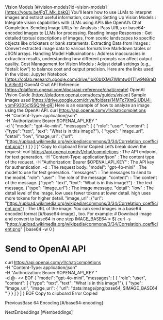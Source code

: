 Vision Models [#/vision-models?id=vision-models] [https://youtu.be/FgT_Mk_bakQ] You’ll learn how to use LLMs to interpret images and extract useful information, covering: Setting Up Vision Models : Integrate vision capabilities with LLMs using APIs like OpenAI’s Chat Completion. Sending Image URLs for Analysis : Pass URLs or base64-encoded images to LLMs for processing. Reading Image Responses : Get detailed textual descriptions of images, from scenic landscapes to specific objects like cricketers or bank statements. Extracting Data from Images : Convert extracted image data to various formats like Markdown tables or JSON arrays. Handling Model Hallucinations : Address inaccuracies in extraction results, understanding how different prompts can affect output quality. Cost Management for Vision Models : Adjust detail settings (e.g., “detail: low”) to balance cost and output precision. Here are the links used in the video: Jupyter Notebook [https://colab.research.google.com/drive/1bK0b1XMrZWImtw01T1w9NGraDkiVi8mS] OpenAI Chat API Reference [https://platform.openai.com/docs/api-reference/chat/create] OpenAI Vision Guide [https://platform.openai.com/docs/guides/vision] Sample images used [https://drive.google.com/drive/folders/14MFc7XmGIUDU4-vbmF9305c1SSQrM-gR] Here is an example of how to analyze an image using the OpenAI API. curl https://api.openai.com/v1/chat/completions \
-H "Content-Type: application/json" \
-H "Authorization: Bearer $OPENAI_API_KEY " \
-d '{
"model": "gpt-4o-mini",
"messages": [
{
"role": "user",
"content": [
{"type": "text", "text": "What is in this image?"},
{
"type": "image_url",
"detail": "low",
"image_url": {"url": "https://upload.wikimedia.org/wikipedia/commons/3/34/Correlation_coefficient.png"}
}
]
}
]
}' Copy to clipboard Error Copied Let’s break down the request: curl https://api.openai.com/v1/chat/completions : The API endpoint for text generation. -H "Content-Type: application/json" : The content type of the request. -H "Authorization: Bearer $OPENAI_API_KEY" : The API key for authentication. -d : The request body. "model": "gpt-4o-mini" : The model to use for text generation. "messages": : The messages to send to the model. "role": "user" : The role of the message. "content": : The content of the message. {"type": "text", "text": "What is in this image?"} : The text message. {"type": "image_url"} : The image message. "detail": "low" : The detail level of the image. low uses fewer tokens at lower detail. high uses more tokens for higher detail. "image_url": {"url": "https://upload.wikimedia.org/wikipedia/commons/3/34/Correlation_coefficient.png"} : The URL of the image. You can send images in a base64 encoded format [#/base64-image] , too. For example: # Download image and convert to base64 in one step
IMAGE_BASE64 = $( curl -s "https://upload.wikimedia.org/wikipedia/commons/3/34/Correlation_coefficient.png" | base64 -w 0 )

# Send to OpenAI API
curl https://api.openai.com/v1/chat/completions \
-H "Content-Type: application/json" \
-H "Authorization: Bearer $OPENAI_API_KEY " \
-d @- << EOF
{
"model": "gpt-4o-mini",
"messages": [
{
"role": "user",
"content": [
{"type": "text", "text": "What is in this image?"},
{
"type": "image_url",
"image_url": { "url": "data:image/png;base64, $IMAGE_BASE64 " }
}
]
}
]
}
EOF Copy to clipboard Error Copied

PreviousBase 64 Encoding [#/base64-encoding]

NextEmbeddings [#/embeddings]